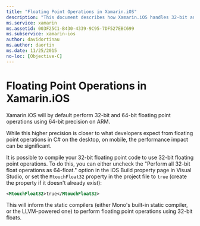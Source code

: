 ```yaml
---
title: "Floating Point Operations in Xamarin.iOS"
description: "This document describes how Xamarin.iOS handles 32-bit and 64-bit precision floating point operations and discusses associated impacts to performance."
ms.service: xamarin
ms.assetid: 003F25C1-B430-4339-9C95-7DF527EBC699
ms.subservice: xamarin-ios
author: davidortinau
ms.author: daortin
ms.date: 11/25/2015
no-loc: [Objective-C]
---
```


# Floating Point Operations in Xamarin.iOS

Xamarin.iOS will by default perform 32-bit and 64-bit floating point
operations using 64-bit precision on ARM.  

While this higher precision is closer to what developers expect from
floating point operations in C# on the desktop, on mobile, the
performance impact can be significant.

It is possible to compile your 32-bit floating point code to use 32-bit
floating point operations.  To do this, you can either uncheck the "Perform
all 32-bit float operations as 64-float." option in the iOS Build property
page in Visual Studio, or set the `MtouchFloat32` property in the project file
to `true` (create the property if it doesn't already exist):

```xml
<MtouchFloat32>true</MtouchFloat32>
```

This will inform the static compilers (either Mono's built-in static
compiler, or the LLVM-powered one) to perform floating point
operations using 32-bit floats.
